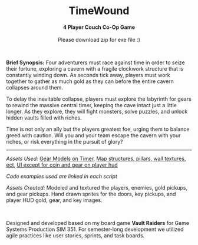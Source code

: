 <div align="center">
 
# TimeWound
</h1>
<div align="center">
 
  **4 Player Couch Co-Op Game**  
 <br>
 Please download zip for exe file :) 
 </div>
 <br>
 <div align="left">
  
 **Brief Synopsis:** Four adventurers must race against time in order to seize their fortune, exploring a cavern with a fragile clockwork structure that is constantly winding down. As seconds tick away, players must work together to gather as much gold as they can before the entire cavern collapses around them.

To delay the inevitable collapse, players must explore the labyrinth for gears to rewind the massive central timer, keeping the cave intact just a little longer. As they explore, they will fight monsters, solve puzzles, and unlock hidden vaults filled with riches.

Time is not only an ally but the players greatest foe, urging them to balance greed with caution. Will you and your team escape the cavern with your riches, or risk everything in the pursuit of glory?

 <hr/>
 
*Assets Used:* [Gear Models on Timer](https://assetstore.unity.com/packages/tools/game-toolkits/chain-and-gear-generator-273628), [Map structures, pillars, wall textures, ect](https://assetstore.unity.com/packages/3d/environments/dungeons/dungeon-modular-pack-295430), [UI except for coin and gear on player hud](https://assetstore.unity.com/packages/2d/gui/icons/steampunkui-238976)

*Code examples used are linked in each script*

*Assets Created:* Modeled and textured the players, enemies, gold pickups, and gear pickups. Hand drawn sprites for the doors, key pickups, and player HUD gold, gear, and key images. 

<br>

Designed and developed based on my board game **Vault Raiders** for Game Systems Production SIM 351. For semester-long development we utilized agile practices like user stories, sprints, and task boards.
